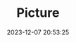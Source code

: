 ---
weight: 1
images:
- /images/edited/85.jpeg
title: Picture
date: 2023-12-07 20:53:25
tags: [luminar neo,work,24-70mm F2.8 DG DN | Art 019,ILCE-7M3,70.0]
---